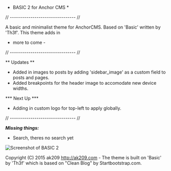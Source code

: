 
* BASIC 2 for Anchor CMS *

// -------------------------------- //


A basic and minimalist theme for AnchorCMS. Based on 'Basic' written by 'Th3f'. This theme adds in 

 - more to come -


// -------------------------------- //

** Updates **

- Added in images to posts by adding 'sidebar_image' as a custom field to posts and pages.
- Added breakpoints for the header image to accomodate new device widths.

*** Next Up ***

- Adding in custom logo for top-left to apply globally. 


// -------------------------------- //


***Missing things:***

- Search, theres no search yet


![Screenshot of BASIC 2](--url-of-screenshot--)

Copyright (C) 2015 ak209 http://ak209.com - The theme is built on 'Basic' by 'Th3f' which is based on "Clean Blog" by Startbootstrap.com.
